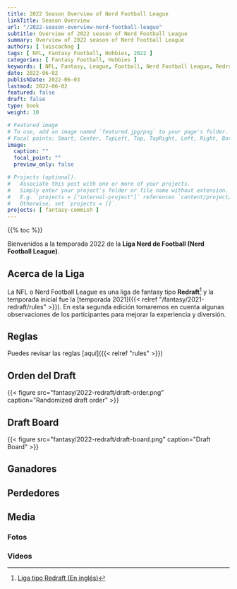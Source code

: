 ```yaml
---
title: 2022 Season Overview of Nerd Football League
linkTitle: Season Overview
url: "/2022-season-overview-nerd-football-league"
subtitle: Overview of 2022 season of Nerd Football League
summary: Overview of 2022 season of Nerd Football League
authors: [ luiscachog ]
tags: [ NFL, Fantasy Football, Hobbies, 2022 ]
categories: [ Fantasy Football, Hobbies ]
keywords: [ NFL, Fantasy, League, Football, Nerd Football League, Redraft ]
date: 2022-06-02
publishDate: 2022-06-03
lastmod: 2022-06-02
featured: false
draft: false
type: book
weight: 10

# Featured image
# To use, add an image named `featured.jpg/png` to your page's folder.
# Focal points: Smart, Center, TopLeft, Top, TopRight, Left, Right, BottomLeft, Bottom, BottomRight.
image:
  caption: ""
  focal_point: ""
  preview_only: false

# Projects (optional).
#   Associate this post with one or more of your projects.
#   Simply enter your project's folder or file name without extension.
#   E.g. `projects = ["internal-project"]` references `content/project/deep-learning/index.md`.
#   Otherwise, set `projects = []`.
projects: [ fantasy-commish ]
---
```


{{% toc %}}

Bienvenidos a la temporada 2022 de la **Liga Nerd de Football (Nerd Football League)**.

## Acerca de la Liga

La NFL o Nerd Football League es una liga de fantasy tipo **Redraft**[^1] y la temporada inicial fue la [temporada 2021]({{< relref "/fantasy/2021-redraft/rules" >}}). En esta segunda edición tomaremos en cuenta algunas observaciones de los participantes para mejorar la experiencia y diversión.

## Reglas
Puedes revisar las reglas [aquí]({{< relref "rules" >}})

## Orden del Draft

{{< figure src="fantasy/2022-redraft/draft-order.png" caption="Randomized draft order" >}}

## Draft Board

{{< figure src="fantasy/2022-redraft/draft-board.png" caption="Draft Board" >}}

## Ganadores

## Perdedores

## Media

### Fotos

### Videos

[^1]: [Liga tipo Redraft (En inglés)](https://support.sleeper.app/en/articles/3537396-league-types-formats)
